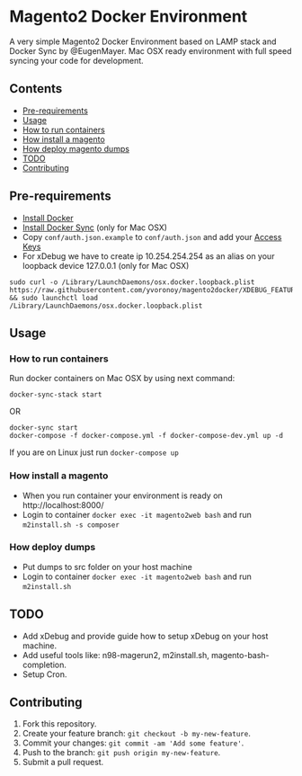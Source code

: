 # Magento2 Docker Environment
A very simple Magento2 Docker Environment based on LAMP stack and Docker Sync by @EugenMayer.
Mac OSX ready environment with full speed syncing your code for development.

## Contents

- [Pre-requirements](#pre-requirements)
- [Usage](#usage)
 - [How to run containers](#how-to-run-containers)
 - [How install a magento](#how-install-magento)
 - [How deploy magento dumps](#how-deploy-dumps)
- [TODO](#todo)
- [Contributing](#contributing)

## Pre-requirements
 - [Install Docker](https://docs.docker.com/engine/installation/mac/)
 - [Install Docker Sync](https://github.com/EugenMayer/docker-sync/wiki/1.-Installation) (only for Mac OSX)
 - Copy `conf/auth.json.example` to `conf/auth.json` and add your [Access Keys](http://devdocs.magento.com/guides/v2.0/install-gde/prereq/dev_install.html)
 - For xDebug we have to create ip 10.254.254.254 as an alias on your loopback device 127.0.0.1 (only for Mac OSX)
```
sudo curl -o /Library/LaunchDaemons/osx.docker.loopback.plist https://raw.githubusercontent.com/yvoronoy/magento2docker/XDEBUG_FEATURE/conf/osx.docker.loopback.plist && sudo launchctl load /Library/LaunchDaemons/osx.docker.loopback.plist
```

## Usage
### How to run containers
Run docker containers on Mac OSX by using next command:
```
docker-sync-stack start
```
OR
```
docker-sync start
docker-compose -f docker-compose.yml -f docker-compose-dev.yml up -d
```
If you are on Linux
just run `docker-compose up`


### How install a magento
 - When you run container your environment is ready on http://localhost:8000/
 - Login to container `docker exec -it magento2web bash` and run `m2install.sh -s composer`

### How deploy dumps
 - Put dumps to src folder on your host machine
 - Login to container `docker exec -it magento2web bash` and run `m2install.sh`


## TODO
 - Add xDebug and provide guide how to setup xDebug on your host machine.
 - Add useful tools like: n98-magerun2, m2install.sh, magento-bash-completion.
 - Setup Cron.

## Contributing
1. Fork this repository.
2. Create your feature branch: `git checkout -b my-new-feature`.
3. Commit your changes: `git commit -am 'Add some feature'`.
4. Push to the branch: `git push origin my-new-feature`.
5. Submit a pull request.

